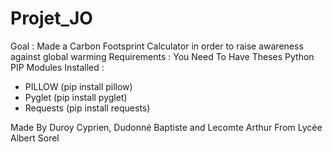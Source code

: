 # Projet_JO
 Goal : Made a Carbon Footsprint Calculator in order to raise awareness against global warming
Requirements : 
You Need To Have Theses Python PIP Modules Installed :
- PILLOW (pip install pillow)
- Pyglet (pip install pyglet)
- Requests (pip install requests)

Made By Duroy Cyprien, Dudonné Baptiste and Lecomte Arthur From Lycée Albert Sorel
